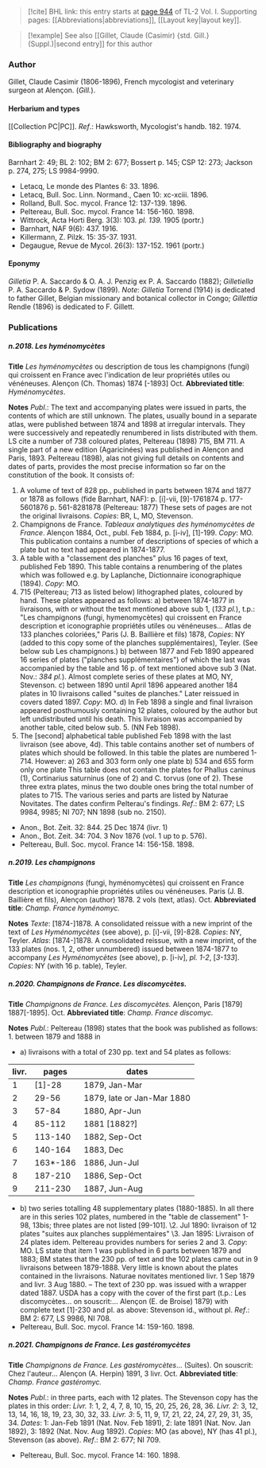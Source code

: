 > [!cite] BHL link: this entry starts at [page 944](https://www.biodiversitylibrary.org/item/103414#page/992/mode/1up) of TL-2 Vol. I.
> Supporting pages: [[Abbreviations|abbreviations]], [[Layout key|layout key]].

> [!example] See also [[Gillet, Claude (Casimir) {std. Gill.} (Suppl.)|second entry]] for this author

### Author

Gillet, Claude Casimir (1806-1896), French mycologist and veterinary surgeon at Alençon. (*Gill.*).

#### Herbarium and types

[[Collection PC|PC]].
*Ref*.: Hawksworth, Mycologist's handb. 182. 1974.

#### Bibliography and biography

Barnhart 2: 49; BL 2: 102; BM 2: 677; Bossert p. 145; CSP 12: 273; Jackson p. 274, 275; LS 9984-9990.
- Letacq, Le monde des Plantes 6: 33. 1896.
- Letacq, Bull. Soc. Linn. Normand., Caen 10: xc-xciii. 1896.
- Rolland, Bull. Soc. mycol. France 12: 137-139. 1896.
- Peltereau, Bull. Soc. mycol. France 14: 156-160. 1898.
- Wittrock, Acta Horti Berg. 3(3): 103. *pl. 139.* 1905 (portr.)
- Barnhart, NAF 9(6): 437. 1916.
- Killermann, Z. Pilzk. 15: 35-37. 1931.
- Degaugue, Revue de Mycol. 26(3): 137-152. 1961 (portr.)

#### Eponymy

*Gilletia* P. A. Saccardo & O. A. J. Penzig ex P. A. Saccardo (1882); *Gilletiella* P. A. Saccardo & P. Sydow (1899).
*Note*: *Gilletia* Torrend (1914) is dedicated to father Gillet, Belgian missionary and botanical collector in Congo; *Gillettia* Rendle (1896) is dedicated to F. Gillett.

### Publications

##### n.2018. Les hyménomycètes

**Title**
*Les hyménomycètes* ou description de tous les champignons (fungi) qui croissent en France avec l'indication de leur propriétés utiles ou vénéneuses. Alençon (Ch. Thomas) 1874 \[-1893\] Oct.
**Abbreviated title**: *Hyménomycètes*.

**Notes**
*Publ*.: The text and accompanying plates were issued in parts, the contents of which are still unknown.
The plates, usually bound in a separate atlas, were published between 1874 and 1898 at irregular intervals. They were successively and repeatedly renumbered in lists distributed with them. LS cite a number of 738 coloured plates, Peltereau (1898) 715, BM 711.
A single part of a new edition (Agaricinées) was published in Alençon and Paris, 1893. Peltereau (1898), alas not giving full details on contents and dates of parts, provides the most precise information so far on the constitution of the book. It consists of:
1. A volume of text of 828 pp., published in parts between 1874 and 1877 or 1878 as follows (fide Barnhart, NAF):
p. \[i\]-vii, \[9\]-1761874
p. 177-5601876
p. 561-8281878 (Peltereau: 1877)
These sets of pages are not the original livraisons. *Copies*: BR, L, MO, Stevenson.
2. Champignons de France. *Tableaux analytiques des hyménomycètes de France*. Alençon 1884, Oct., publ. Feb 1884, p. \[i-iv\], \[1\]-199. *Copy*: MO. This publication contains a number of descriptions of species of which a plate but no text had appeared in 1874-1877.
3. A table with a "classement des planches" plus 16 pages of text, published Feb 1890. This table contains a renumbering of the plates which was followed e.g. by Laplanche, Dictionnaire iconographique (1894). *Copy*: MO.
4. 715 (Peltereau; 713 as listed below) lithographed plates, coloured by hand. These plates appeared as follows:
a) between 1874-1877 in livraisons, with or without the text mentioned above sub 1, (*133 pl.*), t.p.: "Les champignons (fungi, hymenomycètes) qui croissent en France description et iconographie propriétés utiles ou vénéneuses... Atlas de 133 planches coloriées," Paris (J. B. Baillière et fils) 1878, *Copies*: NY (added to this copy some of the planches supplémentaires), Teyler. (See below sub Les champignons.)
b) between 1877 and Feb 1890 appeared 16 series of plates ("planches supplémentaires") of which the last was accompanied by the table and 16 p. of text mentioned above sub 3 (Nat. Nov.: *384 pl.*). Almost complete series of these plates at MO, NY, Stevenson.
c) between 1890 until April 1896 appeared another 184 plates in 10 livraisons called "suites de planches." Later reissued in covers dated 1897. *Copy*: MO. d) In Feb 1898 a single and final livraison appeared posthumously containing 12 plates, coloured by the author but left undistributed until his death. This livraison was accompanied by another table, cited below sub. 5. (NN Feb 1898).
5. The \[second\] alphabetical table published Feb 1898 with the last livraison (see above, 4d). This table contains another set of numbers of plates which should be followed. In this table the plates are numbered 1-714. However:
a) 263 and 303 form only one plate
b) 534 and 655 form only one plate
This table does not contain the plates for Phallus caninus (1), Cortinarius saturninus (one of 2) and C. torvus (one of 2). These three extra plates, minus the two double ones bring the total number of plates to 715.
The various series and parts are listed by Naturae Novitates. The dates confirm Pelterau's findings.
*Ref*.: BM 2: 677; LS 9984, 9985; NI 707; NN 1898 (sub no. 2150).
- Anon., Bot. Zeit. 32: 844. 25 Dec 1874 (livr. 1)
- Anon., Bot. Zeit. 34: 704. 3 Nov 1876 (vol. 1 up to p. 576).
- Peltereau, Bull. Soc. mycol. France 14: 156-158. 1898.

##### n.2019. Les champignons

**Title**
*Les champignons* (fungi, hyménomycètes) qui croissent en France description et iconographie propriétés utiles ou vénéneuses. Paris (J. B. Baillière et fils), Alençon (author) 1878. 2 vols (text, atlas). Oct.
**Abbreviated title**: *Champ. France hyménomyc.*

**Notes**
*Texte*: \[1874-\]1878. A consolidated reissue with a new imprint of the text of *Les Hyménomycètes* (see above), p. \[i\]-vii, \[9\]-828. *Copies*: NY, Teyler.
*Atlas*: \[1874-\]1878. A consolidated reissue, with a new imprint, of the 133 plates (nos. 1, 2, other unnumbered) issued between 1874-1877 to accompany *Les Hyménomycètes* (see above), p. \[i-iv\], *pl. 1-2*, \[*3-133*\]. *Copies*: NY (with 16 p. table), Teyler.

##### n.2020. Champignons de France. Les discomycètes.

**Title**
*Champignons de France. Les discomycètes.* Alençon, Paris \[1879\] 1887\[-1895\]. Oct.
**Abbreviated title**: *Champ. France discomyc.*

**Notes**
*Publ*.: Peltereau (1898) states that the book was published as follows: 1. between 1879 and 1888 in
- a) livraisons with a total of 230 pp. text and 54 plates as follows:

|livr.	|pages	|dates|
|---	|---	|---	|
|1	|\[1\]-28	|1879, Jan-Mar|
|2	|29-56	|1879, late or Jan-Mar 1880|
|3	|57-84	|1880, Apr-Jun|
|4	|85-112	|1881 \[1882?\]|
|5	|113-140	|1882, Sep-Oct|
|6	|140-164	|1883, Dec|
|7	|163\*-186	|1886, Jun-Jul|
|8	|187-210	|1886, Sep-Oct|
|9	|211-230	|1887, Jun-Aug|

- b) two series totalling 48 supplementary plates (1880-1885). In all there are in this series 102 plates, numbered in the "table de classement" 1-98, 13bis; three plates are not listed \[99-101\].
\2. Jul 1890: livraison of 12 plates "suites aux planches supplémentaires"
\3. Jan 1895: Livraison of 24 plates idem.
Peltereau provides numbers for series 2 and 3. *Copy*: MO.
LS state that item 1 was published in 6 parts between 1879 and 1883; BM states that the 230 pp. of text and the 102 plates came out in 9 livraisons between 1879-1888. Very little is known about the plates contained in the livraisons. Naturae novitates mentioned livr.
1 Sep 1879 and livr. 3 Aug 1880. – The text of 230 pp. was issued with a wrapper dated 1887. USDA has a copy with the cover of the first part (t.p.: Les discomycètes... on souscrit:... Alençon (E. de Broise) 1879) with complete text \[1\]-230 and pl. as above:
Stevenson id., without pl.
*Ref*.: BM 2: 677, LS 9986, NI 708.
- Peltereau, Bull. Soc. mycol. France 14: 159-160. 1898.

##### n.2021. Champignons de France. Les gastéromycètes

**Title**
*Champignons de France. Les gastéromycètes*... (Suites). On souscrit: Chez l'auteur... Alençon (A. Herpin) 1891, 3 livr. Oct.
**Abbreviated title**: *Champ. France gastéromyc.*

**Notes**
*Publ*.: in three parts, each with 12 plates. The Stevenson copy has the plates in this order:
*Livr. 1*: 1, 2, 4, 7, 8, 10, 15, 20, 25, 26, 28, 36.
*Livr. 2*: 3, 12, 13, 14, 16, 18, 19, 23, 30, 32, 33.
*Livr. 3*: 5, 11, 9, 17, 21, 22, 24, 27, 29, 31, 35, 34.
*Dates*: 1: Jan-Feb 1891 (Nat. Nov. Feb 1891), 2: late 1891 (Nat. Nov. Jan 1892), 3: 1892 (Nat. Nov. Aug 1892).
*Copies*: MO (as above), NY (has 41 pl.), Stevenson (as above).
*Ref*.: BM 2: 677; NI 709.
- Peltereau, Bull. Soc. mycol. France 14: 160. 1898.

